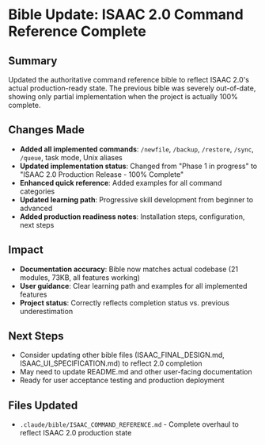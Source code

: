 # Bible Update: ISAAC 2.0 Command Reference Complete

## Summary
Updated the authoritative command reference bible to reflect ISAAC 2.0's actual production-ready state. The previous bible was severely out-of-date, showing only partial implementation when the project is actually 100% complete.

## Changes Made
- **Added all implemented commands**: `/newfile`, `/backup`, `/restore`, `/sync`, `/queue`, task mode, Unix aliases
- **Updated implementation status**: Changed from "Phase 1 in progress" to "ISAAC 2.0 Production Release - 100% Complete"
- **Enhanced quick reference**: Added examples for all command categories
- **Updated learning path**: Progressive skill development from beginner to advanced
- **Added production readiness notes**: Installation steps, configuration, next steps

## Impact
- **Documentation accuracy**: Bible now matches actual codebase (21 modules, 73KB, all features working)
- **User guidance**: Clear learning path and examples for all implemented features
- **Project status**: Correctly reflects completion status vs. previous underestimation

## Next Steps
- Consider updating other bible files (ISAAC_FINAL_DESIGN.md, ISAAC_UI_SPECIFICATION.md) to reflect 2.0 completion
- May need to update README.md and other user-facing documentation
- Ready for user acceptance testing and production deployment

## Files Updated
- `.claude/bible/ISAAC_COMMAND_REFERENCE.md` - Complete overhaul to reflect ISAAC 2.0 production state